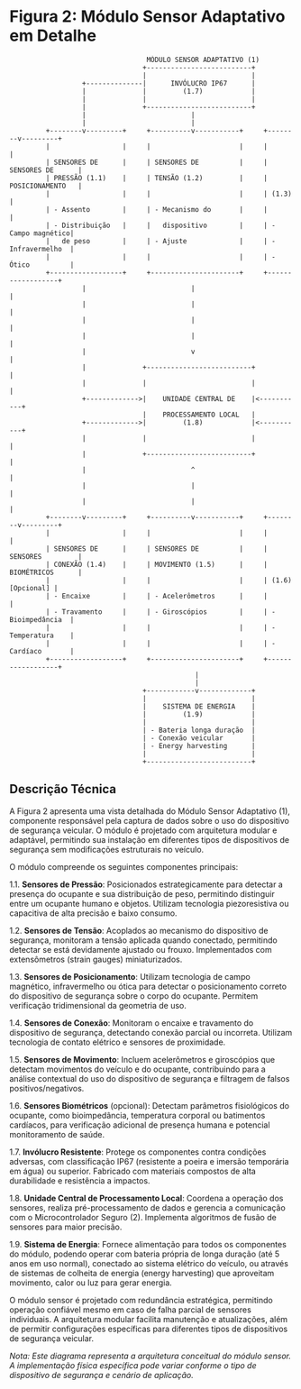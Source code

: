 # Figura 2: Módulo Sensor Adaptativo em Detalhe

```
                                  MÓDULO SENSOR ADAPTATIVO (1)
                                 +--------------------------+
                                 |                          |
                  +--------------|      INVÓLUCRO IP67      |
                  |              |         (1.7)            |
                  |              |                          |
                  |              +--------------------------+
                  |                          |
                  |                          |
         +--------v---------+     +----------v-----------+     +--------v---------+
         |                  |     |                      |     |                  |
         | SENSORES DE      |     | SENSORES DE          |     | SENSORES DE      |
         | PRESSÃO (1.1)    |     | TENSÃO (1.2)         |     | POSICIONAMENTO   |
         |                  |     |                      |     | (1.3)            |
         | - Assento        |     | - Mecanismo do       |     |                  |
         | - Distribuição   |     |   dispositivo        |     | - Campo magnético|
         |   de peso        |     | - Ajuste             |     | - Infravermelho  |
         |                  |     |                      |     | - Ótico          |
         +------------------+     +----------------------+     +------------------+
                  |                          |                           |
                  |                          |                           |
                  |                          |                           |
                  |                          |                           |
                  |                          v                           |
                  |              +--------------------------+            |
                  |              |                          |            |
                  +------------->|    UNIDADE CENTRAL DE    |<-----------+
                                 |    PROCESSAMENTO LOCAL   |
                  +------------->|         (1.8)            |<-----------+
                  |              |                          |            |
                  |              +--------------------------+            |
                  |                          ^                           |
                  |                          |                           |
                  |                          |                           |
         +--------v---------+     +----------v-----------+     +--------v---------+
         |                  |     |                      |     |                  |
         | SENSORES DE      |     | SENSORES DE          |     | SENSORES         |
         | CONEXÃO (1.4)    |     | MOVIMENTO (1.5)      |     | BIOMÉTRICOS      |
         |                  |     |                      |     | (1.6) [Opcional] |
         | - Encaixe        |     | - Acelerômetros      |     |                  |
         | - Travamento     |     | - Giroscópios        |     | - Bioimpedância  |
         |                  |     |                      |     | - Temperatura    |
         |                  |     |                      |     | - Cardíaco       |
         +------------------+     +----------------------+     +------------------+
                                              |
                                              |
                                 +------------v-------------+
                                 |                          |
                                 |    SISTEMA DE ENERGIA    |
                                 |         (1.9)            |
                                 |                          |
                                 | - Bateria longa duração  |
                                 | - Conexão veicular       |
                                 | - Energy harvesting      |
                                 |                          |
                                 +--------------------------+
```

## Descrição Técnica

A Figura 2 apresenta uma vista detalhada do Módulo Sensor Adaptativo (1), componente responsável pela captura de dados sobre o uso do dispositivo de segurança veicular. O módulo é projetado com arquitetura modular e adaptável, permitindo sua instalação em diferentes tipos de dispositivos de segurança sem modificações estruturais no veículo.

O módulo compreende os seguintes componentes principais:

1.1. **Sensores de Pressão**: Posicionados estrategicamente para detectar a presença do ocupante e sua distribuição de peso, permitindo distinguir entre um ocupante humano e objetos. Utilizam tecnologia piezoresistiva ou capacitiva de alta precisão e baixo consumo.

1.2. **Sensores de Tensão**: Acoplados ao mecanismo do dispositivo de segurança, monitoram a tensão aplicada quando conectado, permitindo detectar se está devidamente ajustado ou frouxo. Implementados com extensômetros (strain gauges) miniaturizados.

1.3. **Sensores de Posicionamento**: Utilizam tecnologia de campo magnético, infravermelho ou ótica para detectar o posicionamento correto do dispositivo de segurança sobre o corpo do ocupante. Permitem verificação tridimensional da geometria de uso.

1.4. **Sensores de Conexão**: Monitoram o encaixe e travamento do dispositivo de segurança, detectando conexão parcial ou incorreta. Utilizam tecnologia de contato elétrico e sensores de proximidade.

1.5. **Sensores de Movimento**: Incluem acelerômetros e giroscópios que detectam movimentos do veículo e do ocupante, contribuindo para a análise contextual do uso do dispositivo de segurança e filtragem de falsos positivos/negativos.

1.6. **Sensores Biométricos** (opcional): Detectam parâmetros fisiológicos do ocupante, como bioimpedância, temperatura corporal ou batimentos cardíacos, para verificação adicional de presença humana e potencial monitoramento de saúde.

1.7. **Invólucro Resistente**: Protege os componentes contra condições adversas, com classificação IP67 (resistente a poeira e imersão temporária em água) ou superior. Fabricado com materiais compostos de alta durabilidade e resistência a impactos.

1.8. **Unidade Central de Processamento Local**: Coordena a operação dos sensores, realiza pré-processamento de dados e gerencia a comunicação com o Microcontrolador Seguro (2). Implementa algoritmos de fusão de sensores para maior precisão.

1.9. **Sistema de Energia**: Fornece alimentação para todos os componentes do módulo, podendo operar com bateria própria de longa duração (até 5 anos em uso normal), conectado ao sistema elétrico do veículo, ou através de sistemas de colheita de energia (energy harvesting) que aproveitam movimento, calor ou luz para gerar energia.

O módulo sensor é projetado com redundância estratégica, permitindo operação confiável mesmo em caso de falha parcial de sensores individuais. A arquitetura modular facilita manutenção e atualizações, além de permitir configurações específicas para diferentes tipos de dispositivos de segurança veicular.

*Nota: Este diagrama representa a arquitetura conceitual do módulo sensor. A implementação física específica pode variar conforme o tipo de dispositivo de segurança e cenário de aplicação.*

